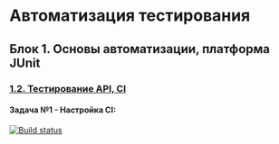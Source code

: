# Автоматизация тестирования

## Блок 1. Основы автоматизации, платформа JUnit

### [1.2. Тестирование API, CI](https://github.com/netology-code/aqa-homeworks/tree/master/api-ci#%D0%B4%D0%BE%D0%BC%D0%B0%D1%88%D0%BD%D0%B5%D0%B5-%D0%B7%D0%B0%D0%B4%D0%B0%D0%BD%D0%B8%D0%B5-%D0%BA-%D0%B7%D0%B0%D0%BD%D1%8F%D1%82%D0%B8%D1%8E-12-%D1%82%D0%B5%D1%81%D1%82%D0%B8%D1%80%D0%BE%D0%B2%D0%B0%D0%BD%D0%B8%D0%B5-api-ci)

#### Задача №1 - Настройка CI:

[![Build status](https://ci.appveyor.com/api/projects/status/6o5gya1e61mnow2w?svg=true)](https://ci.appveyor.com/project/procursor/aqa-1-2-api-ci)
